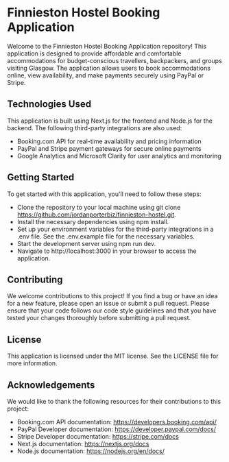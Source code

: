 # Finnieston Hostel Booking Application
Welcome to the Finnieston Hostel Booking Application repository! This application is designed to provide affordable and comfortable accommodations for budget-conscious travellers, backpackers, and groups visiting Glasgow. The application allows users to book accommodations online, view availability, and make payments securely using PayPal or Stripe.

## Technologies Used
This application is built using Next.js for the frontend and Node.js for the backend. The following third-party integrations are also used:

- Booking.com API for real-time availability and pricing information
- PayPal and Stripe payment gateways for secure online payments
- Google Analytics and Microsoft Clarity for user analytics and monitoring

## Getting Started
To get started with this application, you'll need to follow these steps:

- Clone the repository to your local machine using git clone https://github.com/jordanporterbiz/finnieston-hostel.git.
- Install the necessary dependencies using npm install.
- Set up your environment variables for the third-party integrations in a .env file. See the .env.example file for the necessary variables.
- Start the development server using npm run dev.
- Navigate to http://localhost:3000 in your browser to access the application.


## Contributing
We welcome contributions to this project! If you find a bug or have an idea for a new feature, please open an issue or submit a pull request. Please ensure that your code follows our code style guidelines and that you have tested your changes thoroughly before submitting a pull request.

## License
This application is licensed under the MIT license. See the LICENSE file for more information.

## Acknowledgements
We would like to thank the following resources for their contributions to this project:

- Booking.com API documentation: https://developers.booking.com/api/
- PayPal Developer documentation: https://developer.paypal.com/docs/
- Stripe Developer documentation: https://stripe.com/docs
- Next.js documentation: https://nextjs.org/docs
- Node.js documentation: https://nodejs.org/en/docs/
